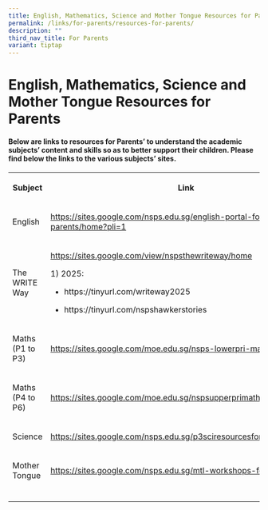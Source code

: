 ```yaml
---
title: English, Mathematics, Science and Mother Tongue Resources for Parents
permalink: /links/for-parents/resources-for-parents/
description: ""
third_nav_title: For Parents
variant: tiptap
---
```

<h1>English, Mathematics, Science and Mother Tongue Resources for Parents</h1>
<h4><strong>Below are links to resources for Parents’ to understand the academic subjects’ content and skills so as to better support their children. Please find below the links to the various subjects’ sites.</strong></h4>
<table style="minWidth: 50px">
<colgroup>
<col>
<col>
</colgroup>
<tbody>
<tr>
<th rowspan="1" colspan="1">
<p>Subject</p>
</th>
<th rowspan="1" colspan="1">
<p>Link</p>
</th>
</tr>
<tr>
<td rowspan="1" colspan="1">
<p>English</p>
</td>
<td rowspan="1" colspan="1">
<p><a href="https://sites.google.com/nsps.edu.sg/english-portal-for-parents/home?pli=1" rel="noopener noreferrer nofollow" target="_blank">https://sites.google.com/nsps.edu.sg/english-portal-for-parents/home?pli=1</a>
</p>
</td>
</tr>
<tr>
<td rowspan="1" colspan="1">
<p>The WRITE Way</p>
</td>
<td rowspan="1" colspan="1">
<p><a href="https://sites.google.com/view/nspsthewriteway/home" rel="noopener noreferrer nofollow" target="_blank">https://sites.google.com/view/nspsthewriteway/home</a>
</p>
<p></p>
<p>1) 2025:</p>
<ul data-tight="true" class="tight">
<li>
<p><a rel="noopener noreferrer nofollow" target="_blank">https://tinyurl.com/writeway2025</a>
</p>
</li>
<li>
<p><a rel="noopener noreferrer nofollow" target="_blank">https://tinyurl.com/nspshawkerstories</a>
</p>
</li>
</ul>
</td>
</tr>
<tr>
<td rowspan="1" colspan="1">
<p>Maths (P1 to P3)</p>
</td>
<td rowspan="1" colspan="1">
<p><a href="https://sites.google.com/moe.edu.sg/nsps-lowerpri-math/home" rel="noopener noreferrer nofollow" target="_blank">https://sites.google.com/moe.edu.sg/nsps-lowerpri-math/home</a>
</p>
</td>
</tr>
<tr>
<td rowspan="1" colspan="1">
<p>Maths (P4 to P6)</p>
</td>
<td rowspan="1" colspan="1">
<p><a href="https://sites.google.com/moe.edu.sg/nspsupperprimathworkshop/home" rel="noopener noreferrer nofollow" target="_blank">https://sites.google.com/moe.edu.sg/nspsupperprimathworkshop/home</a>
</p>
</td>
</tr>
<tr>
<td rowspan="1" colspan="1">
<p>Science</p>
</td>
<td rowspan="1" colspan="1">
<p><a href="https://sites.google.com/nsps.edu.sg/p3sciresourcesforparents/home" rel="noopener noreferrer nofollow" target="_blank">https://sites.google.com/nsps.edu.sg/p3sciresourcesforparents/home</a>
</p>
</td>
</tr>
<tr>
<td rowspan="1" colspan="1">
<p>Mother Tongue</p>
</td>
<td rowspan="1" colspan="1">
<p><a href="https://sites.google.com/nsps.edu.sg/mtl-workshops-for-parents" rel="noopener noreferrer nofollow" target="_blank">https://sites.google.com/nsps.edu.sg/mtl-workshops-for-parents</a>
</p>
</td>
</tr>
<tr>
<td rowspan="1" colspan="1">
<p></p>
</td>
<td rowspan="1" colspan="1">
<p></p>
</td>
</tr>
</tbody>
</table>
<p></p>